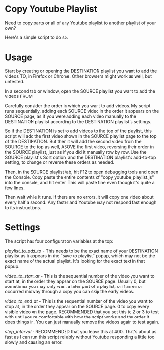 # Copy Youtube Playlist
Need to copy parts or all of any Youtube playlist to another playlist of your own?

Here's a simple script to do so.

# Usage
Start by creating or opening the DESTINATION playlist you want to add the videos TO, in Firefox or Chrome.  Other browsers might work as well, but untested.

In a second tab or window, open the SOURCE playlist you want to add the videos FROM.

Carefully consider the order in which you want to add videos.  My script runs sequentially, adding each SOURCE video in the order it appears on the SOURCE page, as if you were adding each video manually to the DESTINATION playlist according to the DESTINATION playlist's settings.

So if the DESTINATION is set to add videos to the top of the playlist, this script will add the first video shown in the SOURCE playlist page to the top of the DESTINATION.  But then it will add the second video from the SOURCE to the top as well, ABOVE the first video, reversing their order in the SOURCE playlist, just as if you did it manually row by row.  Use the SOURCE playlist's Sort option, and the DESTINATION playlist's add-to-top setting, to change or reverse these orders as needed.

Then, in the SOURCE playlist tab, hit F12 to open debugging tools and open the Console.  Copy paste the entire contents of "copy_youtube_playlist.js" into the console, and hit enter.  This will paste fine even though it's quite a few lines.

Then wait while it runs.  If there are no errors, it will copy one video about every half a second.  Any faster and Youtube may not respond fast enough to its instructions.

# Settings
The script has four configuration variables at the top:

*playlist_to_add_to* - This needs to be the exact name of your DESTINATION playlist as it appears in the "save to playlist" popup, which may not be the exact name of the actual playlist.  It's looking for the exact text in that popup.

*video_to_start_at* - This is the sequential number of the video you want to start at, in the order they appear on the SOURCE page.  Usually 0, but sometimes you may only want a later part of a playlist, or if an error occurred midway through a copy you can skip the early videos.

*video_to_end_at* - This is the sequential number of the video you want to stop at, in the order they appear on the SOURCE page.  0 to copy every visible video on the page.  RECOMMENDED that you set this to 2 or 3 to test with until you're comfortable with how the script works and the order it does things in.  You can just manually remove the videos again to test again.

*step_interval* - RECOMMENDED that you leave this at 400.  That's about as fast as I can run this script reliably without Youtube responding a little too slowly and causing an error.
